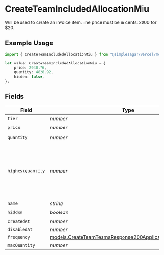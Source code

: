 # CreateTeamIncludedAllocationMiu

Will be used to create an invoice item. The price must be in cents: 2000 for $20.

## Example Usage

```typescript
import { CreateTeamIncludedAllocationMiu } from "@simplesagar/vercel/models/createteamop.js";

let value: CreateTeamIncludedAllocationMiu = {
    price: 2940.76,
    quantity: 4828.92,
    hidden: false,
};
```

## Fields

| Field                                                                                                                        | Type                                                                                                                         | Required                                                                                                                     | Description                                                                                                                  |
| ---------------------------------------------------------------------------------------------------------------------------- | ---------------------------------------------------------------------------------------------------------------------------- | ---------------------------------------------------------------------------------------------------------------------------- | ---------------------------------------------------------------------------------------------------------------------------- |
| `tier`                                                                                                                       | *number*                                                                                                                     | :heavy_minus_sign:                                                                                                           | N/A                                                                                                                          |
| `price`                                                                                                                      | *number*                                                                                                                     | :heavy_check_mark:                                                                                                           | N/A                                                                                                                          |
| `quantity`                                                                                                                   | *number*                                                                                                                     | :heavy_check_mark:                                                                                                           | N/A                                                                                                                          |
| `highestQuantity`                                                                                                            | *number*                                                                                                                     | :heavy_minus_sign:                                                                                                           | The highest quantity in the current period. Used to render the correct enable/disable UI for add-ons.                        |
| `name`                                                                                                                       | *string*                                                                                                                     | :heavy_minus_sign:                                                                                                           | N/A                                                                                                                          |
| `hidden`                                                                                                                     | *boolean*                                                                                                                    | :heavy_check_mark:                                                                                                           | N/A                                                                                                                          |
| `createdAt`                                                                                                                  | *number*                                                                                                                     | :heavy_minus_sign:                                                                                                           | N/A                                                                                                                          |
| `disabledAt`                                                                                                                 | *number*                                                                                                                     | :heavy_minus_sign:                                                                                                           | N/A                                                                                                                          |
| `frequency`                                                                                                                  | [models.CreateTeamTeamsResponse200ApplicationJSONFrequency](../models/createteamteamsresponse200applicationjsonfrequency.md) | :heavy_minus_sign:                                                                                                           | N/A                                                                                                                          |
| `maxQuantity`                                                                                                                | *number*                                                                                                                     | :heavy_minus_sign:                                                                                                           | N/A                                                                                                                          |